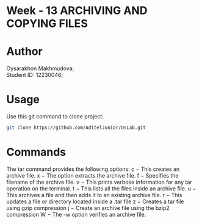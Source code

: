 # Week - 13 ARCHIVING AND COPYING FILES
# Author
Oysarakhon Makhmudova;\
Student ID: 12230046;

# Usage

Use this git command to clone project:

```bash
git clone https://github.com/AditelJunior/OsLab.git
```

# Commands 
The tar command provides the following options:
c − This creates an archive file.
x − The option extracts the archive file.
f − Specifies the filename of the archive file.
v − This prints verbose information for any tar operation on the terminal.
t − This lists all the files inside an archive file.
u − This archives a file and then adds it to an existing archive file.
r − This updates a file or directory located inside a .tar file
z − Creates a tar file using gzip compression
j − Create an archive file using the bzip2 compression
W − The -w option verifies an archive file.